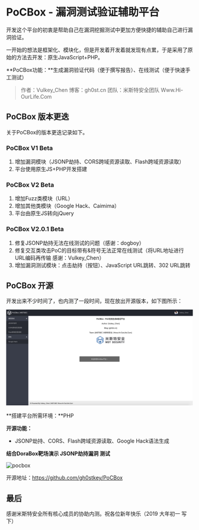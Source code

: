 # PoCBox - 漏洞测试验证辅助平台

开发这个平台的初衷是帮助自己在漏洞挖掘测试中更加方便快捷的辅助自己进行漏洞验证。

一开始的想法是框架化、模块化，但是开发着开发着就发现有点累，于是采用了原始的方法去开发：原生JavaScript+PHP。

**PoCBox功能：**生成漏洞验证代码（便于撰写报告）、在线测试（便于快速手工测试）

> 作者：Vulkey_Chen 博客：gh0st.cn
> 团队：米斯特安全团队 Www.Hi-OurLife.Com

## PoCBox 版本更迭

关于PoCBox的版本更迭记录如下。

### PoCBox V1 Beta

1. 增加漏洞模块（JSONP劫持、CORS跨域资源读取、Flash跨域资源读取）
2. 平台使用原生JS+PHP开发搭建

### PoCBox V2 Beta

1. 增加Fuzz类模块（URL）
2. 增加其他类模块（Google Hack、Caimima）
3. 平台由原生JS转向jQuery

### PoCBox V2.0.1 Beta

1. 修复JSONP劫持无法在线测试的问题（感谢：dogboy）
2. 修复交互类攻击PoC的目标带有&符号无法正常在线测试（将URL地址进行URL编码再传输 感谢：Vulkey_Chen）
3. 增加漏洞测试模块：点击劫持（按钮）、JavaScript URL跳转、302 URL跳转

## PoCBox 开源

开发出来不少时间了，也内测了一段时间，现在放出开源版本，如下图所示：

![pocbox](./images/pocbox_opensource.png)

**搭建平台所需环境：**PHP

**开源功能：**

- JSONP劫持、CORS、Flash跨域资源读取、Google Hack语法生成

**结合DoraBox靶场演示 JSONP劫持漏洞 测试**

![pocbox](./images/pocbox.gif)

开源地址：https://github.com/gh0stkey/PoCBox

## 最后

感谢米斯特安全所有核心成员的协助内测。祝各位新年快乐（2019 大年初一 写下）
